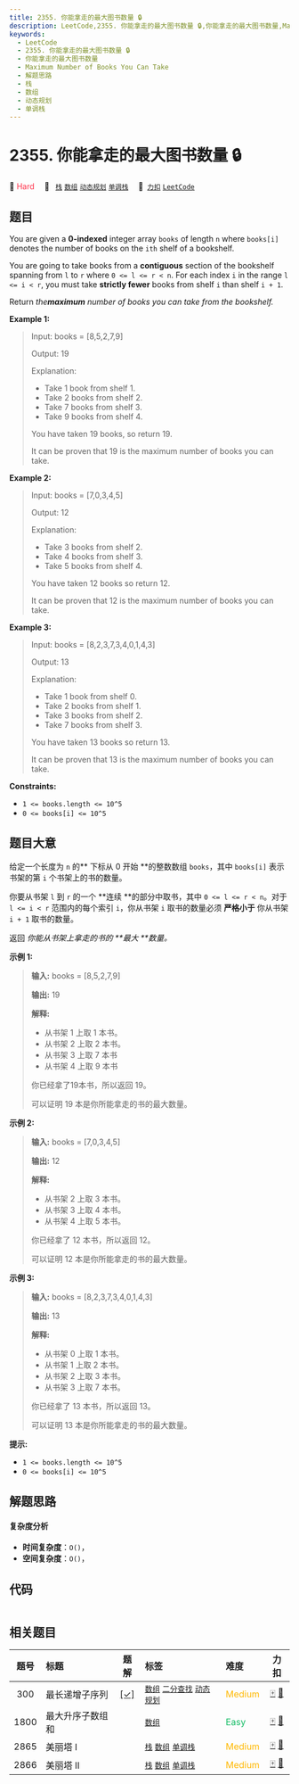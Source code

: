 ```yaml
---
title: 2355. 你能拿走的最大图书数量 🔒
description: LeetCode,2355. 你能拿走的最大图书数量 🔒,你能拿走的最大图书数量,Maximum Number of Books You Can Take,解题思路,栈,数组,动态规划,单调栈
keywords:
  - LeetCode
  - 2355. 你能拿走的最大图书数量 🔒
  - 你能拿走的最大图书数量
  - Maximum Number of Books You Can Take
  - 解题思路
  - 栈
  - 数组
  - 动态规划
  - 单调栈
---
```


# 2355. 你能拿走的最大图书数量 🔒

🔴 <font color=#ff334b>Hard</font>&emsp; 🔖&ensp; [`栈`](/tag/stack.md) [`数组`](/tag/array.md) [`动态规划`](/tag/dynamic-programming.md) [`单调栈`](/tag/monotonic-stack.md)&emsp; 🔗&ensp;[`力扣`](https://leetcode.cn/problems/maximum-number-of-books-you-can-take) [`LeetCode`](https://leetcode.com/problems/maximum-number-of-books-you-can-take)

## 题目

You are given a **0-indexed** integer array `books` of length `n` where
`books[i]` denotes the number of books on the `ith` shelf of a bookshelf.

You are going to take books from a **contiguous** section of the bookshelf
spanning from `l` to `r` where `0 <= l <= r < n`. For each index `i` in the
range `l <= i < r`, you must take **strictly fewer** books from shelf `i` than
shelf `i + 1`.

Return _the**maximum** number of books you can take from the bookshelf._



**Example 1:**

> Input: books = [8,5,2,7,9]
> 
> Output: 19
> 
> Explanation:
> - Take 1 book from shelf 1.
> - Take 2 books from shelf 2.
> - Take 7 books from shelf 3.
> - Take 9 books from shelf 4.
> 
> You have taken 19 books, so return 19.
> 
> It can be proven that 19 is the maximum number of books you can take.

**Example 2:**

> Input: books = [7,0,3,4,5]
> 
> Output: 12
> 
> Explanation:
> - Take 3 books from shelf 2.
> - Take 4 books from shelf 3.
> - Take 5 books from shelf 4.
> 
> You have taken 12 books so return 12.
> 
> It can be proven that 12 is the maximum number of books you can take.

**Example 3:**

> Input: books = [8,2,3,7,3,4,0,1,4,3]
> 
> Output: 13
> 
> Explanation:
> - Take 1 book from shelf 0.
> - Take 2 books from shelf 1.
> - Take 3 books from shelf 2.
> - Take 7 books from shelf 3.
> 
> You have taken 13 books so return 13.
> 
> It can be proven that 13 is the maximum number of books you can take.

**Constraints:**

  * `1 <= books.length <= 10^5`
  * `0 <= books[i] <= 10^5`


## 题目大意

给定一个长度为 `n` 的**  下标从 0 开始 **的整数数组 `books`，其中 `books[i]` 表示书架的第 `i` 个书架上的书的数量。

你要从书架 `l` 到 `r` 的一个 **连续  **的部分中取书，其中 `0 <= l <= r < n`。对于 `l <= i < r`
范围内的每个索引 `i`，你从书架 `i` 取书的数量必须 **严格小于** 你从书架 `i + 1` 取书的数量。

返回 _你能从书架上拿走的书的  **最大  **数量。_



**示例 1:**

> 
> 
> 
> 
> 
> **输入:** books = [8,5,2,7,9]
> 
> **输出:** 19
> 
> **解释:**
> - 从书架 1 上取 1 本书。
> - 从书架 2 上取 2 本书。
> - 从书架 3 上取 7 本书
> - 从书架 4 上取 9 本书
> 
> 你已经拿了19本书，所以返回 19。
> 
> 可以证明 19 本是你所能拿走的书的最大数量。
> 
> 

**示例  2:**

> 
> 
> 
> 
> 
> **输入:** books = [7,0,3,4,5]
> 
> **输出:** 12
> 
> **解释:**
> - 从书架 2 上取 3 本书。
> - 从书架 3 上取 4 本书。
> - 从书架 4 上取 5 本书。
> 
> 你已经拿了 12 本书，所以返回 12。
> 
> 可以证明 12 本是你所能拿走的书的最大数量。
> 
> 

**示例 3:**

> 
> 
> 
> 
> 
> **输入:** books = [8,2,3,7,3,4,0,1,4,3]
> 
> **输出:** 13
> 
> **解释:**
> - 从书架 0 上取 1 本书。
> - 从书架 1 上取 2 本书。
> - 从书架 2 上取 3 本书。
> - 从书架 3 上取 7 本书。
> 
> 你已经拿了 13 本书，所以返回 13。
> 
> 可以证明 13 本是你所能拿走的书的最大数量。
> 
> 



**提示:**

  * `1 <= books.length <= 10^5`
  * `0 <= books[i] <= 10^5`


## 解题思路

#### 复杂度分析

- **时间复杂度**：`O()`，
- **空间复杂度**：`O()`，

## 代码

```javascript

```

## 相关题目

<!-- prettier-ignore -->
| 题号 | 标题 | 题解 | 标签 | 难度 | 力扣 |
| :------: | :------ | :------: | :------ | :------ | :------: |
| 300 | 最长递增子序列 | [[✓]](/problem/0300.md) |  [`数组`](/tag/array.md) [`二分查找`](/tag/binary-search.md) [`动态规划`](/tag/dynamic-programming.md) | <font color=#ffb800>Medium</font> | [🀄️](https://leetcode.cn/problems/longest-increasing-subsequence) [🔗](https://leetcode.com/problems/longest-increasing-subsequence) |
| 1800 | 最大升序子数组和 |  |  [`数组`](/tag/array.md) | <font color=#15bd66>Easy</font> | [🀄️](https://leetcode.cn/problems/maximum-ascending-subarray-sum) [🔗](https://leetcode.com/problems/maximum-ascending-subarray-sum) |
| 2865 | 美丽塔 I |  |  [`栈`](/tag/stack.md) [`数组`](/tag/array.md) [`单调栈`](/tag/monotonic-stack.md) | <font color=#ffb800>Medium</font> | [🀄️](https://leetcode.cn/problems/beautiful-towers-i) [🔗](https://leetcode.com/problems/beautiful-towers-i) |
| 2866 | 美丽塔 II |  |  [`栈`](/tag/stack.md) [`数组`](/tag/array.md) [`单调栈`](/tag/monotonic-stack.md) | <font color=#ffb800>Medium</font> | [🀄️](https://leetcode.cn/problems/beautiful-towers-ii) [🔗](https://leetcode.com/problems/beautiful-towers-ii) |